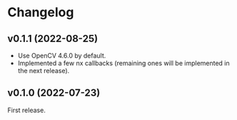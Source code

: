 # Changelog

## v0.1.1 (2022-08-25)
- Use OpenCV 4.6.0 by default.
- Implemented a few nx callbacks (remaining ones will be implemented in the next release).

## v0.1.0 (2022-07-23)
First release.
